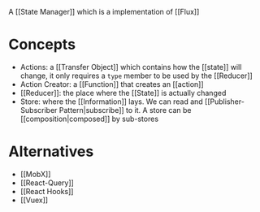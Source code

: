 A [[State Manager]] which is a implementation of [[Flux]]

# Concepts

- Actions: a [[Transfer Object]] which contains how the [[state]] will change, it only requires a `type` member to be used by the [[Reducer]] 
- Action Creator: a [[Function]] that creates an [[action]]
- [[Reducer]]: the place where the [[State]] is actually changed
- Store: where the [[Information]] lays. We can read and [[Publisher-Subscriber Pattern|subscribe]] to it. A store can be [[composition|composed]] by sub-stores

# Alternatives
- [[MobX]]
- [[React-Query]] 
- [[React Hooks]]
- [[Vuex]]